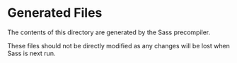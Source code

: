 # Generated Files
The contents of this directory are generated by the Sass precompiler.

These files should not be directly modified as any changes will be lost when Sass is next run.
